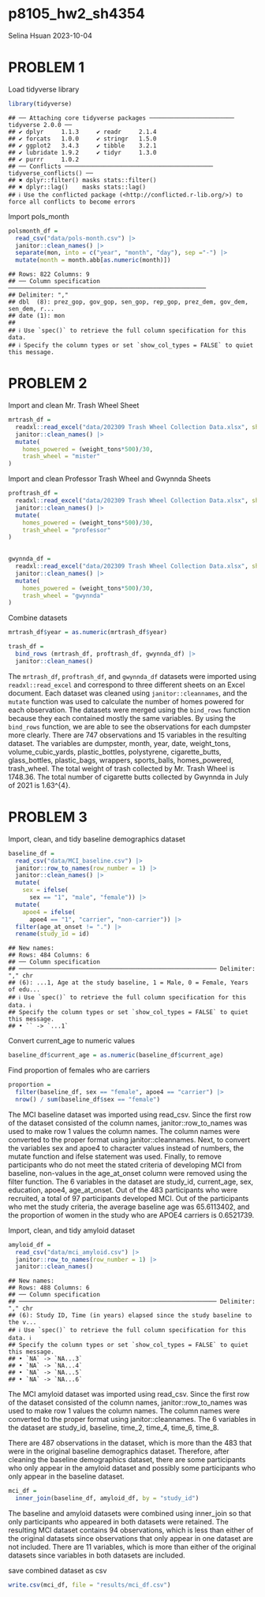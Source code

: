 p8105_hw2_sh4354
================
Selina Hsuan
2023-10-04

# PROBLEM 1

Load tidyverse library

``` r
library(tidyverse)
```

    ## ── Attaching core tidyverse packages ──────────────────────── tidyverse 2.0.0 ──
    ## ✔ dplyr     1.1.3     ✔ readr     2.1.4
    ## ✔ forcats   1.0.0     ✔ stringr   1.5.0
    ## ✔ ggplot2   3.4.3     ✔ tibble    3.2.1
    ## ✔ lubridate 1.9.2     ✔ tidyr     1.3.0
    ## ✔ purrr     1.0.2     
    ## ── Conflicts ────────────────────────────────────────── tidyverse_conflicts() ──
    ## ✖ dplyr::filter() masks stats::filter()
    ## ✖ dplyr::lag()    masks stats::lag()
    ## ℹ Use the conflicted package (<http://conflicted.r-lib.org/>) to force all conflicts to become errors

Import pols_month

``` r
polsmonth_df = 
  read_csv("data/pols-month.csv") |> 
  janitor::clean_names() |> 
  separate(mon, into = c("year", "month", "day"), sep ="-") |> 
  mutate(month = month.abb[as.numeric(month)])
```

    ## Rows: 822 Columns: 9
    ## ── Column specification ────────────────────────────────────────────────────────
    ## Delimiter: ","
    ## dbl  (8): prez_gop, gov_gop, sen_gop, rep_gop, prez_dem, gov_dem, sen_dem, r...
    ## date (1): mon
    ## 
    ## ℹ Use `spec()` to retrieve the full column specification for this data.
    ## ℹ Specify the column types or set `show_col_types = FALSE` to quiet this message.

# PROBLEM 2

Import and clean Mr. Trash Wheel Sheet

``` r
mrtrash_df =
  readxl::read_excel("data/202309 Trash Wheel Collection Data.xlsx", sheet = "Mr. Trash Wheel", range = "A2:N549") |> 
  janitor::clean_names() |> 
  mutate(
    homes_powered = (weight_tons*500)/30,
    trash_wheel = "mister"
)
```

Import and clean Professor Trash Wheel and Gwynnda Sheets

``` r
proftrash_df =
  readxl::read_excel("data/202309 Trash Wheel Collection Data.xlsx", sheet = "Professor Trash Wheel", range = "A2:M96") |> 
  janitor::clean_names() |> 
  mutate(
    homes_powered = (weight_tons*500)/30,
    trash_wheel = "professor"
)
  

gwynnda_df =
  readxl::read_excel("data/202309 Trash Wheel Collection Data.xlsx", sheet = "Gwynnda Trash Wheel", range = "A2:K108") |> 
  janitor::clean_names() |> 
  mutate(
    homes_powered = (weight_tons*500)/30,
    trash_wheel = "gwynnda"
)
```

Combine datasets

``` r
mrtrash_df$year = as.numeric(mrtrash_df$year)

trash_df = 
  bind_rows (mrtrash_df, proftrash_df, gwynnda_df) |> 
  janitor::clean_names()
```

The `mrtrash_df`, `proftrash_df`, and `gwynnda_df` datasets were
imported using `readxl::read_excel` and correspond to three different
sheets on an Excel document. Each dataset was cleaned using
`janitor::cleannames`, and the `mutate` function was used to calculate
the number of homes powered for each observation. The datasets were
merged using the `bind_rows` function because they each contained mostly
the same variables. By using the `bind_rows` function, we are able to
see the observations for each dumpster more clearly. There are 747
observations and 15 variables in the resulting dataset. The variables
are dumpster, month, year, date, weight_tons, volume_cubic_yards,
plastic_bottles, polystyrene, cigarette_butts, glass_bottles,
plastic_bags, wrappers, sports_balls, homes_powered, trash_wheel. The
total weight of trash collected by Mr. Trash Wheel is 1748.36. The total
number of cigarette butts collected by Gwynnda in July of 2021 is
1.63^{4}.

# PROBLEM 3

Import, clean, and tidy baseline demographics dataset

``` r
baseline_df =
  read_csv("data/MCI_baseline.csv") |> 
  janitor::row_to_names(row_number = 1) |> 
  janitor::clean_names() |> 
  mutate(
    sex = ifelse(
      sex == "1", "male", "female")) |> 
  mutate(
    apoe4 = ifelse(
      apoe4 == "1", "carrier", "non-carrier")) |> 
  filter(age_at_onset != ".") |> 
  rename(study_id = id)
```

    ## New names:
    ## Rows: 484 Columns: 6
    ## ── Column specification
    ## ──────────────────────────────────────────────────────── Delimiter: "," chr
    ## (6): ...1, Age at the study baseline, 1 = Male, 0 = Female, Years of edu...
    ## ℹ Use `spec()` to retrieve the full column specification for this data. ℹ
    ## Specify the column types or set `show_col_types = FALSE` to quiet this message.
    ## • `` -> `...1`

Convert current_age to numeric values

``` r
baseline_df$current_age = as.numeric(baseline_df$current_age)
```

Find proportion of females who are carriers

``` r
proportion =
  filter(baseline_df, sex == "female", apoe4 == "carrier") |> 
  nrow() / sum(baseline_df$sex == "female")
```

The MCI baseline dataset was imported using read_csv. Since the first
row of the dataset consisted of the column names, janitor::row_to_names
was used to make row 1 values the column names. The column names were
converted to the proper format using janitor::cleannames. Next, to
convert the variables sex and apoe4 to character values instead of
numbers, the mutate function and ifelse statement was used. Finally, to
remove participants who do not meet the stated criteria of developing
MCI from baseline, non-values in the age_at_onset column were removed
using the filter function. The 6 variables in the dataset are study_id,
current_age, sex, education, apoe4, age_at_onset. Out of the 483
participants who were recruited, a total of 97 participants developed
MCI. Out of the participants who met the study criteria, the average
baseline age was 65.6113402, and the proportion of women in the study
who are APOE4 carriers is 0.6521739.

Import, clean, and tidy amyloid dataset

``` r
amyloid_df =
  read_csv("data/mci_amyloid.csv") |> 
  janitor::row_to_names(row_number = 1) |> 
  janitor::clean_names() 
```

    ## New names:
    ## Rows: 488 Columns: 6
    ## ── Column specification
    ## ──────────────────────────────────────────────────────── Delimiter: "," chr
    ## (6): Study ID, Time (in years) elapsed since the study baseline to the v...
    ## ℹ Use `spec()` to retrieve the full column specification for this data. ℹ
    ## Specify the column types or set `show_col_types = FALSE` to quiet this message.
    ## • `NA` -> `NA...3`
    ## • `NA` -> `NA...4`
    ## • `NA` -> `NA...5`
    ## • `NA` -> `NA...6`

The MCI amyloid dataset was imported using read_csv. Since the first row
of the dataset consisted of the column names, janitor::row_to_names was
used to make row 1 values the column names. The column names were
converted to the proper format using janitor::cleannames. The 6
variables in the dataset are study_id, baseline, time_2, time_4, time_6,
time_8.

There are 487 observations in the dataset, which is more than the 483
that were in the original baseline demographics dataset. Therefore,
after cleaning the baseline demographics dataset, there are some
participants who only appear in the amyloid dataset and possibly some
participants who only appear in the baseline dataset.

``` r
mci_df = 
  inner_join(baseline_df, amyloid_df, by = "study_id")
```

The baseline and amyloid datasets were combined using inner_join so that
only participants who appeared in both datasets were retained. The
resulting MCI dataset contains 94 observations, which is less than
either of the original datasets since observations that only appear in
one dataset are not included. There are 11 variables, which is more than
either of the original datasets since variables in both datasets are
included.

save combined dataset as csv

``` r
write.csv(mci_df, file = "results/mci_df.csv")
```

